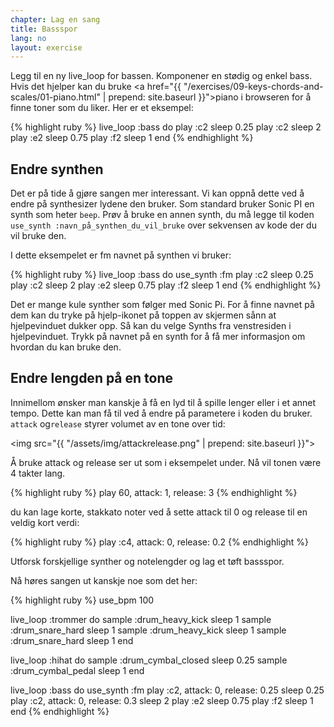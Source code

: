 ```yaml
---
chapter: Lag en sang
title: Bassspor
lang: no
layout: exercise
---
```


Legg til en ny live_loop for bassen. Komponener en stødig og enkel bass. Hvis det hjelper kan du bruke <a href="{{ "/exercises/09-keys-chords-and-scales/01-piano.html" | prepend: site.baseurl }}">piano</a> i browseren for å finne toner som du liker. Her er et eksempel:

{% highlight ruby %}
live_loop :bass do
  play :c2
  sleep 0.25
  play :c2
  sleep 2
  play :e2
  sleep 0.75
  play :f2
  sleep 1
end
{% endhighlight %}

## Endre synthen

Det er på tide å gjøre sangen mer interessant. Vi kan oppnå dette ved å endre på synthesizer lydene den bruker. Som standard bruker Sonic PI en synth som heter `beep`. Prøv å bruke en annen synth, du må legge til koden `use_synth :navn_på_synthen_du_vil_bruke` over sekvensen av kode der du vil bruke den.

I dette eksempelet er fm navnet på synthen vi bruker:

{% highlight ruby %}
live_loop :bass do
  use_synth :fm
  play :c2
  sleep 0.25
  play :c2
  sleep 2
  play :e2
  sleep 0.75
  play :f2
  sleep 1
end
{% endhighlight %}

Det er mange kule synther som følger med Sonic Pi. For å finne navnet på dem kan du tryke på hjelp-ikonet på toppen av skjermen sånn at hjelpevinduet dukker opp. Så kan du velge Synths fra venstresiden i hjelpevinduet. Trykk på navnet på en synth for å få mer informasjon om hvordan du kan bruke den.

## Endre lengden på en tone

Innimellom ønsker man kanskje å få en lyd til å spille lenger eller i et annet tempo. Dette kan man få til ved å endre på parametere i koden du bruker. `attack` og`release` styrer volumet av en tone over tid:

<img src="{{ "/assets/img/attackrelease.png" | prepend: site.baseurl }}">

Å bruke attack og release ser ut som i eksempelet under. Nå vil tonen være 4 takter lang.

{% highlight ruby %}
play 60, attack: 1, release: 3
{% endhighlight %}

du kan lage korte, stakkato noter ved å sette attack til 0 og release til en veldig kort verdi:

{% highlight ruby %}
play :c4, attack: 0, release: 0.2
{% endhighlight %}

Utforsk forskjellige synther og notelengder og lag et tøft bassspor.

Nå høres sangen ut kanskje noe som det her:

{% highlight ruby %}
use_bpm 100

live_loop :trommer do
  sample :drum_heavy_kick
  sleep 1
  sample :drum_snare_hard
  sleep 1
  sample :drum_heavy_kick
  sleep 1
  sample :drum_snare_hard
  sleep 1
end

live_loop :hihat do
  sample :drum_cymbal_closed
  sleep 0.25
  sample :drum_cymbal_pedal
  sleep 1
end

live_loop :bass do
  use_synth :fm
  play :c2, attack: 0, release: 0.25
  sleep 0.25
  play :c2, attack: 0, release: 0.3
  sleep 2
  play :e2
  sleep 0.75
  play :f2
  sleep 1
end
{% endhighlight %}
